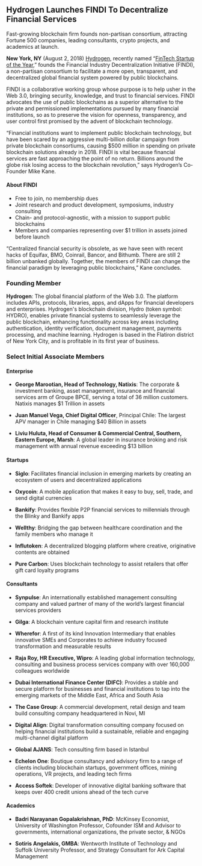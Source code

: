 ## Hydrogen Launches FINDI To Decentralize Financial Services
Fast-growing blockchain firm founds non-partisan consortium, attracting Fortune 500 companies, leading consultants, crypto projects, and academics at launch.

**New York, NY** (August 2, 2018) [Hydrogen](www.hydrogenplatform.com), recently named “[FinTech Startup of the Year](https://home.kpmg.com/lu/en/home/media/press-releases/2018/06/fintech-awards-luxembourg.html),” founds the Financial Industry Decentralization Initiative (FINDI), a non-partisan consortium to facilitate a more open, transparent, and decentralized global financial system powered by public blockchains.

  

FINDI is a collaborative working group whose purpose is to help usher in the Web 3.0, bringing security, knowledge, and trust to financial services. FINDI advocates the use of public blockchains as a superior alternative to the private and permissioned implementations pursued by many financial institutions, so as to preserve the vision for openness, transparency, and user control first promised by the advent of blockchain technology.

  

“Financial institutions want to implement public blockchain technology, but have been scared by an aggressive multi-billion dollar campaign from private blockchain consortiums, causing $500 million in spending on private blockchain solutions already in 2018. FINDI is vital because financial services are fast approaching the point of no return. Billions around the globe risk losing access to the blockchain revolution,” says Hydrogen’s Co-Founder Mike Kane.

  

#### About FINDI

-   Free to join, no membership dues
-   Joint research and product development, symposiums, industry consulting
-   Chain- and protocol-agnostic, with a mission to support public blockchains
-   Members and companies representing over $1 trillion in assets joined before launch
    

  

“Centralized financial security is obsolete, as we have seen with recent hacks of Equifax, BMO, Coinrail, Bancor, and Bithumb. There are still 2 billion unbanked globally. Together, the members of FINDI can change the financial paradigm by leveraging public blockchains,” Kane concludes.

  
  

### Founding Member

  

**Hydrogen**: The global financial platform of the Web 3.0. The platform includes APIs, protocols, libraries, apps, and dApps for financial developers and enterprises. Hydrogen's blockchain division, Hydro (token symbol: HYDRO), enables private financial systems to seamlessly leverage the public blockchain, enhancing functionality across key areas including authentication, identity verification, document management, payments processing, and machine learning. Hydrogen is based in the Flatiron district of New York City, and is profitable in its first year of business.

### Select Initial Associate Members

  

#### Enterprise

-   **George Marootian, Head of Technology, Natixis**: The corporate & investment banking, asset management, insurance and financial services arm of Groupe BPCE, serving a total of 36 million customers. Natixis manages $1 Trillion in assets
    
-   **Juan Manuel Vega, Chief Digital Officer**, Principal Chile: The largest APV manager in Chile managing $40 Billion in assets
    
-   **Liviu Huluta, Head of Consumer & Commercial Central, Southern, Eastern Europe, Marsh**: A global leader in insurance broking and risk management with annual revenue exceeding $13 billion
    

  

#### Startups

-   **Siglo**: Facilitates financial inclusion in emerging markets by creating an ecosystem of users and decentralized applications
    
-   **Oxycoin**: A mobile application that makes it easy to buy, sell, trade, and send digital currencies
    
-   **Bankify**: Provides flexible P2P financial services to millennials through the Blinky and Bankify apps
    
-   **Wellthy**: Bridging the gap between healthcare coordination and the family members who manage it
    
-   **Influtoken**: A decentralized blogging platform where creative, originative contents are obtained
    
-   **Pure Carbon**: Uses blockchain technology to assist retailers that offer gift card loyalty programs
    

  

#### Consultants

-   **Synpulse**: An internationally established management consulting company and valued partner of many of the world’s largest financial services providers
    
-   **Gilga**: A blockchain venture capital firm and research institute
    
-   **Wherefor**: A first of its kind Innovation Intermediary that enables innovative SMEs and Corporates to achieve industry focused transformation and measurable results
    
-   **Raja Roy, HR Executive, Wipro**: A leading global information technology, consulting and business process services company with over 160,000 colleagues worldwide
    
-   **Dubai International Finance Center (DIFC)**: Provides a stable and secure platform for businesses and financial institutions to tap into the emerging markets of the Middle East, Africa and South Asia
    
-   **The Case Group**: A commercial development, retail design and team build consulting company headquartered in Novi, MI
    
-   **Digital Align**: Digital transformation consulting company focused on helping financial institutions build a sustainable, reliable and engaging multi-channel digital platform
    
-   **Global AJANS**: Tech consulting firm based in Istanbul
    
-   **Echelon One**: Boutique consultancy and advisory firm to a range of clients including blockchain startups, government offices, mining operations, VR projects, and leading tech firms
    
-   **Access Softek**: Developer of innovative digital banking software that keeps over 400 credit unions ahead of the tech curve
    

  

#### Academics

-   **Badri Narayanan Gopalakrishnan, PhD**: McKinsey Economist, University of Washington Professor, Cofounder ISM and Advisor to governments, international organizations, the private sector, & NGOs
    

* **Sotiris Angelakis, GMBA**: Wentworth Institute of Technology and Suffolk University Professor, and Strategy Consultant for Ark Capital Management
